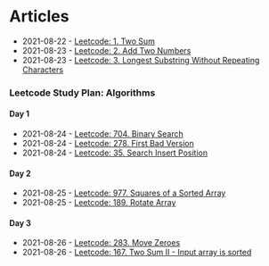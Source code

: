 # Articles
* 2021-08-22 - [Leetcode: 1. Two Sum](/articles/2021-08-22-lc-1-two-sums)
* 2021-08-23 - [Leetcode: 2. Add Two Numbers](/articles/2021-08-23-lc-2-add-two-numbers)
* 2021-08-23 - [Leetcode: 3. Longest Substring Without Repeating Characters](/articles/2021-08-23-lc-3-longest-substring-without-repeating-characters)

### Leetcode Study Plan: Algorithms

#### Day 1
* 2021-08-24 - [Leetcode: 704. Binary Search](/articles/2021-08-24-lc-704-binary-search)
* 2021-08-24 - [Leetcode: 278. First Bad Version](/articles/2021-08-24-lc-278-first-bad-version)
* 2021-08-24 - [Leetcode: 35. Search Insert Position](/articles/2021-08-24-lc-35-search-insert-position)

#### Day 2
* 2021-08-25 - [Leetcode: 977. Squares of a Sorted Array](/articles/2021-08-25-lc-977-squares-of-a-sorted-array)
* 2021-08-25 - [Leetcode: 189. Rotate Array](/articles/2021-08-25-lc-189-rotate-array)

#### Day 3
* 2021-08-26 - [Leetcode: 283. Move Zeroes](/articles/2021-08-26-lc-283-move-zeroes)
* 2021-08-26 - [Leetcode: 167. Two Sum II - Input array is sorted](/articles/2021-08-26-lc-167-two-sum-ii-input-array-is-sorted)
